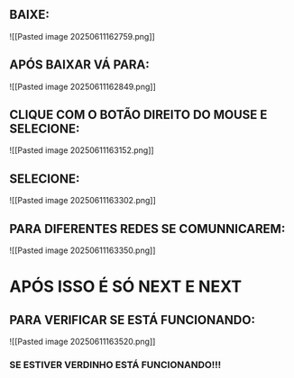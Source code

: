 
## BAIXE:
![[Pasted image 20250611162759.png]]

## APÓS BAIXAR VÁ PARA:

![[Pasted image 20250611162849.png]]


## CLIQUE COM O BOTÃO DIREITO DO MOUSE E SELECIONE:

![[Pasted image 20250611163152.png]]


## SELECIONE:

![[Pasted image 20250611163302.png]]


## PARA DIFERENTES REDES SE COMUNNICAREM:
![[Pasted image 20250611163350.png]]

# APÓS ISSO É SÓ NEXT E NEXT

## PARA VERIFICAR SE ESTÁ FUNCIONANDO:

![[Pasted image 20250611163520.png]]

### SE ESTIVER VERDINHO ESTÁ FUNCIONANDO!!!
